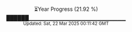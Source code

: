 <p align="center">
⏳Year Progress (21.92 %)<br>
██████▁▁▁▁▁▁▁▁▁▁▁▁▁▁▁▁▁▁▁▁▁▁▁▁ <br>
<sub>Updated: Sat, 22 Mar 2025 00:11:42 GMT</sub>
</p>

